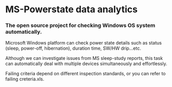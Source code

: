 # MS-Powerstate data analytics

### The open source project for checking Windows OS system automatically.


Microsoft Windows platform can check power state details such as status (sleep, power-off, hibernation), duration time, SW/HW drip...etc.

Although we can investigate issues from MS sleep-study reports, this task can automatically deal with multiple devices simultaneously and effortlessly.




Failing criteria depend on different inspection standards, or you can refer to failing creteria.xls.

